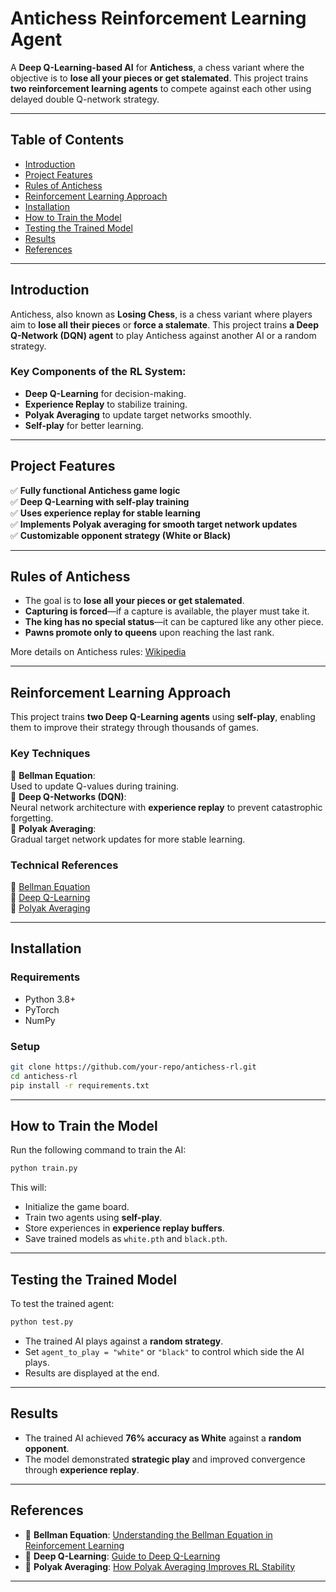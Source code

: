 # **Antichess Reinforcement Learning Agent**

A **Deep Q-Learning-based AI** for **Antichess**, a chess variant where the objective is to **lose all your pieces or get stalemated**. This project trains **two reinforcement learning agents** to compete against each other using delayed double Q-network strategy.

---

## **Table of Contents**
- [Introduction](#introduction)
- [Project Features](#project-features)
- [Rules of Antichess](#rules-of-antichess)
- [Reinforcement Learning Approach](#reinforcement-learning-approach)
- [Installation](#installation)
- [How to Train the Model](#how-to-train-the-model)
- [Testing the Trained Model](#testing-the-trained-model)
- [Results](#results)
- [References](#references)

---

## **Introduction**

Antichess, also known as **Losing Chess**, is a chess variant where players aim to **lose all their pieces** or **force a stalemate**. This project trains **a Deep Q-Network (DQN) agent** to play Antichess against another AI or a random strategy.

### **Key Components of the RL System:**
- **Deep Q-Learning** for decision-making.
- **Experience Replay** to stabilize training.
- **Polyak Averaging** to update target networks smoothly.
- **Self-play** for better learning.

---

## **Project Features**

✅ **Fully functional Antichess game logic**  
✅ **Deep Q-Learning with self-play training**  
✅ **Uses experience replay for stable learning**  
✅ **Implements Polyak averaging for smooth target network updates**  
✅ **Customizable opponent strategy (White or Black)**  

---

## **Rules of Antichess**

- The goal is to **lose all your pieces or get stalemated**.
- **Capturing is forced**—if a capture is available, the player must take it.
- **The king has no special status**—it can be captured like any other piece.
- **Pawns promote only to queens** upon reaching the last rank.

More details on Antichess rules: [Wikipedia](https://en.wikipedia.org/wiki/Losing_chess)

---

## **Reinforcement Learning Approach**

This project trains **two Deep Q-Learning agents** using **self-play**, enabling them to improve their strategy through thousands of games.

### **Key Techniques**

🔹 **Bellman Equation**:  
Used to update Q-values during training.  
🔹 **Deep Q-Networks (DQN)**:  
Neural network architecture with **experience replay** to prevent catastrophic forgetting.  
🔹 **Polyak Averaging**:  
Gradual target network updates for more stable learning.

### **Technical References**

📖 [Bellman Equation](https://www.cs.toronto.edu/~rgrosse/courses/csc311_f20/slides/lec11.pdf)  
📖 [Deep Q-Learning](https://blog.mlq.ai/deep-reinforcement-learning-q-learning/)  
📖 [Polyak Averaging](https://blog.mlq.ai/deep-reinforcement-learning-twin-delayed-ddpg-algorithm/)  

---

## **Installation**

### **Requirements**

- Python 3.8+
- PyTorch
- NumPy

### **Setup**

```bash
git clone https://github.com/your-repo/antichess-rl.git
cd antichess-rl
pip install -r requirements.txt
```

---

## **How to Train the Model**

Run the following command to train the AI:

```bash
python train.py
```

This will:
- Initialize the game board.
- Train two agents using **self-play**.
- Store experiences in **experience replay buffers**.
- Save trained models as `white.pth` and `black.pth`.

---

## **Testing the Trained Model**

To test the trained agent:

```bash
python test.py
```

- The trained AI plays against a **random strategy**.
- Set `agent_to_play = "white"` or `"black"` to control which side the AI plays.
- Results are displayed at the end.

---

## **Results**

- The trained AI achieved **76% accuracy as White** against a **random opponent**.
- The model demonstrated **strategic play** and improved convergence through **experience replay**.

---

## **References**

- 📖 **Bellman Equation**: [Understanding the Bellman Equation in Reinforcement Learning](https://www.cs.toronto.edu/~rgrosse/courses/csc311_f20/slides/lec11.pdf)  
- 📖 **Deep Q-Learning**: [Guide to Deep Q-Learning](https://blog.mlq.ai/deep-reinforcement-learning-q-learning/)  
- 📖 **Polyak Averaging**: [How Polyak Averaging Improves RL Stability](https://blog.mlq.ai/deep-reinforcement-learning-twin-delayed-ddpg-algorithm/)  

---

